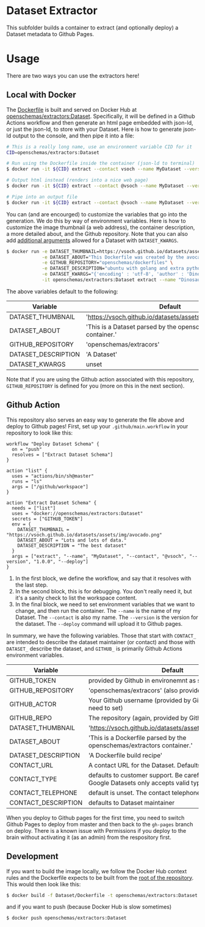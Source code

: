 # Dataset Extractor

This subfolder builds a container to extract (and optionally deploy) a Dataset
metadata to Github Pages.

# Usage
There are two ways you can use the extractors here!

## Local with Docker

The [Dockerfile](Dockerfile) is built and served on Docker Hub at 
[openschemas/extractors:Dataset](https://cloud.docker.com/u/openschemas/repository/docker/openschemas/extractors). 
Specifically, it will be defined in a Github Actions workflow and then
generate an html page embedded with json-ld, or just the json-ld, to
store with your Dataset. Here is how to generate json-ld output to the console,
and then pipe it into a file:

```bash
# This is a really long name, use an environment variable CID for it
CID=openschemas/extractors:Dataset

# Run using the Dockerfile inside the container (json-ld to terminal)
$ docker run -it ${CID} extract --contact vsoch --name MyDataset --version 1.0.0

# Output html instead (renders into a nice web page)
$ docker run -it ${CID} extract --contact @vsoch --name MyDataset --version 1.0.0 --html

# Pipe into an output file
$ docker run -it ${CID} extract --contact @vsoch --name MyDataset --version 1.0.0 > metadata.json
```

You can (and are encourged) to customize the variables that go into the generation. We
do this by way of environment variables. Here is how to customize the image thumbnail (a web
address), the container description, a more detailed about, and the Github repository.
Note that you can also add [additional arguments](https://schema.org/Dataset) allowed for 
a Dataset with `DATASET_KWARGS`.

```bash
$ docker run -e DATASET_THUMBNAIL=https://vsoch.github.io/datasets/assets/img/avocado.png \
             -e DATASET_ABOUT="This Dockerfile was created by the avocado dinosaur." \
             -e GITHUB_REPOSITORY="openschemas/dockerfiles" \
             -e DATASET_DESCRIPTION="ubuntu with golang and extra python modules installed." \
             -e DATASET_KWARGS="{'encoding' : 'utf-8', 'author' : 'Dinosaur'}" \
             -it openschemas/extractors:Dataset extract --name "Dinosaur Dataset" --contact vsoch --version "1.0.0"
```

The above variables default to the following:

| Variable | Default | 
|----------|---------|
| DATASET_THUMBNAIL | 'https://vsoch.github.io/datasets/assets/img/avocado.png' |
| DATASET_ABOUT | 'This is a Dataset parsed by the openschemas/extractors container.' |
| GITHUB_REPOSITORY | 'openschemas/extracors' | 
| DATASET_DESCRIPTION | 'A Dataset' |
| DATASET_KWARGS | unset |

Note that if you are using the Github action associated with this repository, `GITHUB_REPOSITORY`
is defined for you (more on this in the next section).

## Github Action

This repository also serves an easy way to generate the file above and deploy
to Github pages! First, set up your `.github/main.workflow` in your repository 
to look like this:

```
workflow "Deploy Dataset Schema" {
  on = "push"
  resolves = ["Extract Dataset Schema"]
}

action "list" {
  uses = "actions/bin/sh@master"
  runs = "ls"
  args = ["/github/workspace"]
}

action "Extract Dataset Schema" {
  needs = ["list"]
  uses = "docker://openschemas/extractors:Dataset"
  secrets = ["GITHUB_TOKEN"]
  env = {
    DATASET_THUMBNAIL = "https://vsoch.github.io/datasets/assets/img/avocado.png"
    DATASET_ABOUT = "Lots and lots of data."
    DATASET_DESCRIPTION = "The best dataset"
  }
  args = ["extract", "--name", "MyDataset", "--contact", "@vsoch", "--version", "1.0.0", "--deploy"]
}
```

 1. In the first block, we define the workflow, and say that it resolves with the last step.
 3. In the second block, this is for debugging. You don't really need it, but it's a sanity check to list the workspace content.
 4. In the final block, we need to set environment variables that we want to change, and then run the container. The `--name` is the name of my Dataset. The `--contact` is also my name. The `--version` is the version for the dataset. The `--deploy` command will upload it to Github pages.

In summary, we have the following variables. Those that start with `CONTACT_` are
intended to describe the dataset maintainer (or contact) and those with `DATASET_`
describe the dataset, and `GITHUB_` is primarily Github Actions environment
variables.

| Variable | Default | 
|----------|---------|
| GITHUB_TOKEN | provided by Github in environemnt as secret |
| GITHUB_REPOSITORY | 'openschemas/extracors' (also provided by Github) | 
| GITHUB_ACTOR | Your Github username (provided by Github, you don't need to set) |
| GITHUB_REPO | The repository (again, provided by Github) |
| DATASET_THUMBNAIL | 'https://vsoch.github.io/datasets/assets/img/avocado.png' |
| DATASET_ABOUT | 'This is a Dockerfile parsed by the openschemas/extractors container.' |
| DATASET_DESCRIPTION | 'A Dockerfile build recipe' |
| CONTACT_URL | A contact URL for the Dataset. Defaults to Github repo |
| CONTACT_TYPE | defaults to customer support. Be careful changing this, Google Datasets only accepts valid types |
| CONTACT_TELEPHONE | default is unset. The contact telephone number |
| CONTACT_DESCRIPTION | defaults to Dataset maintainer |

When you deploy to Github pages for the first time, you
need to switch Github Pages to deploy from master and then back to the `gh-pages`
branch on deploy. There is a known issue with Permissions if you deploy
to the brain without activating it (as an admin) from the respository first.

## Development

If you want to build the image locally, we follow the Docker Hub context rules
and the Dockerfile expects to be built from the [root of the repository](../).
This would then look like this:

```bash
$ docker build -f Dataset/Dockerfile -t openschemas/extractors:Dataset .
```
and if you want to push (because Docker Hub is slow sometimes)

```bash
$ docker push openschemas/extractors:Dataset
```
